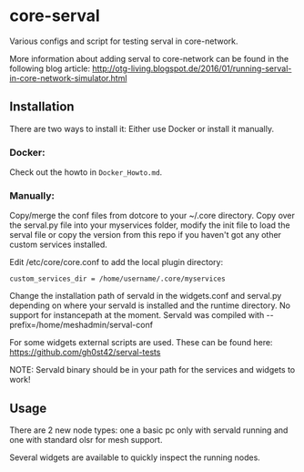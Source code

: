 # core-serval
Various configs and script for testing serval in core-network.

More information about adding serval to core-network can be found in the following blog article: http://otg-living.blogspot.de/2016/01/running-serval-in-core-network-simulator.html

## Installation

There are two ways to install it: Either use Docker or install it manually.

### Docker:
Check out the howto in `Docker_Howto.md`.

### Manually:

Copy/merge the conf files from dotcore to your ~/.core directory. Copy over the serval.py file into your myservices folder, modify the init file to load the serval file or copy the version from this repo if you haven't got any other custom services installed. 

Edit /etc/core/core.conf to add the local plugin directory:
```
custom_services_dir = /home/username/.core/myservices
```

Change the installation path of servald in the widgets.conf and serval.py depending on where your servald is installed and the runtime directory. No support for instancepath at the moment. Servald was compiled with --prefix=/home/meshadmin/serval-conf

For some widgets external scripts are used. These can be found here: https://github.com/gh0st42/serval-tests

NOTE: Servald binary should be in your path for the services and widgets to work!

## Usage
There are 2 new node types: one a basic pc only with servald running and one with standard olsr for mesh support.

Several widgets are available to quickly inspect the running nodes.
